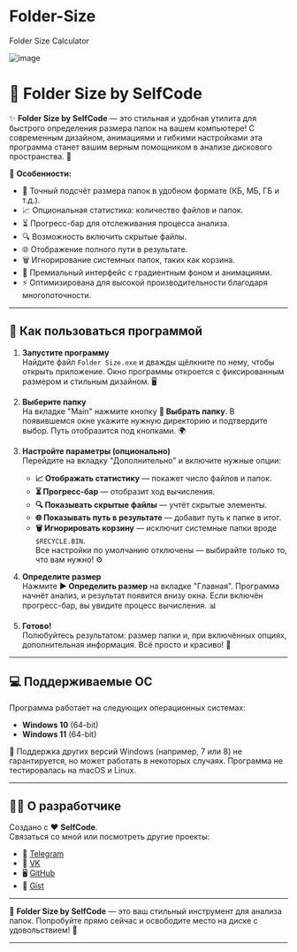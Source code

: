 # Folder-Size

Folder Size Calculator

![image](https://github.com/user-attachments/assets/c0c608f3-45c1-42d7-9888-6593b32eaf5c)



# 📁 Folder Size by SelfCode

✨ **Folder Size by SelfCode** — это стильная и удобная утилита для быстрого определения размера папок на вашем компьютере!
С современным дизайном, анимациями и гибкими настройками эта программа станет вашим верным помощником в анализе дискового пространства. 🌟

🎯 **Особенности:**
- 📏 Точный подсчёт размера папок в удобном формате (КБ, МБ, ГБ и т.д.).
- 📈 Опциональная статистика: количество файлов и папок.
- ⏳ Прогресс-бар для отслеживания процесса анализа.
- 🔍 Возможность включить скрытые файлы.
- 🌐 Отображение полного пути в результате.
- 🗑️ Игнорирование системных папок, таких как корзина.
- 🎨 Премиальный интерфейс с градиентным фоном и анимациями.
- ⚡ Оптимизирована для высокой производительности благодаря многопоточности.

---

## 🚀 Как пользоваться программой

1. **Запустите программу**  
   Найдите файл `Folder Size.exe` и дважды щёлкните по нему, чтобы открыть приложение.
   Окно программы откроется с фиксированным размером и стильным дизайном. 🖥️

3. **Выберите папку**  
   На вкладке "Main" нажмите кнопку **📂 Выбрать папку**.
   В появившемся окне укажите нужную директорию и подтвердите выбор. Путь отобразится под кнопками. 🌍

5. **Настройте параметры (опционально)**  
   Перейдите на вкладку "Дополнительно" и включите нужные опции:  
   - **📈 Отображать статистику** — покажет число файлов и папок.  
   - **⏳ Прогресс-бар** — отобразит ход вычисления.  
   - **🔍 Показывать скрытые файлы** — учтёт скрытые элементы.  
   - **🌐 Показывать путь в результате** — добавит путь к папке в итог.  
   - **🗑️ Игнорировать корзину** — исключит системные папки вроде `$RECYCLE.BIN`.  
   Все настройки по умолчанию отключены — выбирайте только то, что вам нужно! ⚙️

6. **Определите размер**  
   Нажмите **▶️ Определить размер** на вкладке "Главная". Программа начнёт анализ, и результат появится внизу окна.
   Если включён прогресс-бар, вы увидите процесс вычисления. 📊

7. **Готово!**  
   Полюбуйтесь результатом: размер папки и, при включённых опциях, дополнительная информация. Всё просто и красиво! 🎉

---

## 💻 Поддерживаемые ОС

Программа работает на следующих операционных системах:  
- **Windows 10** (64-bit)  
- **Windows 11** (64-bit)  

👾 Поддержка других версий Windows (например, 7 или 8) не гарантируется, но может работать в некоторых случаях.
Программа не тестировалась на macOS и Linux.

---

## 👨‍💻 О разработчике

Создано с ❤️ **SelfCode**.  
Связаться со мной или посмотреть другие проекты:  
- 📱 [Telegram](https://t.me/selfcode_dev)  
- 👥 [VK](https://vk.com/selfcode_dev)  
- 🖥️ [GitHub](https://github.com/SelfC0de)  
- 📜 [Gist](https://gist.github.com/SelfC0de)  

---

📌 **Folder Size by SelfCode** — это ваш стильный инструмент для анализа папок. Попробуйте прямо сейчас и освободите место на диске с удовольствием! 🚀

--- 



